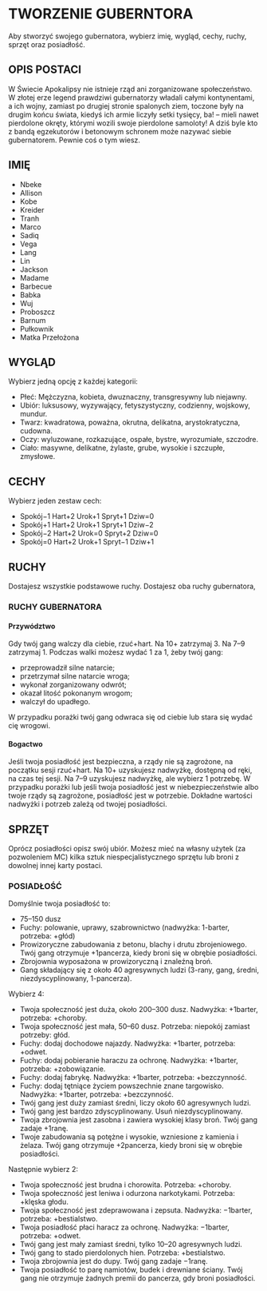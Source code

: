 # TWORZENIE GUBERNTORA

Aby stworzyć swojego gubernatora, wybierz imię, wygląd, cechy, ruchy, sprzęt oraz posiadłość.

## OPIS POSTACI

W Świecie Apokalipsy nie istnieje rząd ani zorganizowane społeczeństwo.
W złotej erze legend prawdziwi gubernatorzy władali całymi kontynentami, a ich wojny, zamiast po drugiej stronie spalonych ziem, toczone były na drugim końcu
świata, kiedyś ich armie liczyły setki tysięcy, ba! – mieli nawet pierdolone okręty,
którymi wozili swoje pierdolone samoloty! A dziś byle kto z bandą egzekutorów
i betonowym schronem może nazywać siebie gubernatorem. Pewnie coś o tym wiesz.

## IMIĘ

- Nbeke
- Allison
- Kobe
- Kreider
- Tranh
- Marco
- Sadiq
- Vega
- Lang
- Lin
- Jackson
- Madame
- Barbecue
- Babka
- Wuj
- Proboszcz
- Barnum
- Pułkownik
- Matka Przełożona

## WYGLĄD

Wybierz jedną opcję z każdej kategorii:

- Płeć: Mężczyzna, kobieta, dwuznaczny, transgresywny lub niejawny.
- Ubiór: luksusowy, wyzywający, fetyszystyczny, codzienny, wojskowy, mundur.
- Twarz:  kwadratowa, poważna, okrutna, delikatna, arystokratyczna, cudowna.
- Oczy: wyluzowane, rozkazujące, ospałe, bystre, wyrozumiałe, szczodre.
- Ciało:  masywne, delikatne, żylaste, grube, wysokie i szczupłe, zmysłowe.

## CECHY

Wybierz jeden zestaw cech:

- Spokój−1 Hart+2 Urok+1 Spryt+1 Dziw=0
- Spokój+1 Hart+2 Urok+1 Spryt+1 Dziw−2
- Spokój−2 Hart+2 Urok=0 Spryt+2 Dziw=0
- Spokój=0 Hart+2 Urok+1 Spryt−1 Dziw+1

## RUCHY

Dostajesz wszystkie podstawowe ruchy.
Dostajesz oba ruchy gubernatora,

### RUCHY GUBERNATORA

#### Przywództwo

Gdy twój gang walczy dla ciebie, rzuć+hart. Na 10+ zatrzymaj 3.
Na 7–9 zatrzymaj 1. Podczas walki możesz wydać 1 za 1, żeby twój gang:

- przeprowadził silne natarcie;
- przetrzymał silne natarcie wroga;
- wykonał zorganizowany odwrót;
- okazał litość pokonanym wrogom;
- walczył do upadłego.

W przypadku porażki twój gang odwraca się od ciebie lub stara się wydać cię
wrogowi.

#### Bogactwo

Jeśli twoja posiadłość jest bezpieczna, a rządy nie są zagrożone,
na początku sesji rzuć+hart. Na 10+ uzyskujesz nadwyżkę, dostępną od ręki, na
czas tej sesji. Na 7–9 uzyskujesz nadwyżkę, ale wybierz 1 potrzebę. W przypadku
porażki lub jeśli twoja posiadłość jest w niebezpieczeństwie albo twoje rządy są
zagrożone, posiadłość jest w potrzebie. Dokładne wartości nadwyżki i potrzeb
zależą od twojej posiadłości.

## SPRZĘT

Oprócz posiadłości opisz swój ubiór.
Możesz mieć na własny użytek (za pozwoleniem MC) kilka sztuk niespecjalistycznego sprzętu lub broni z dowolnej innej karty postaci.

### POSIADŁOŚĆ

Domyślnie twoja posiadłość to:

- 75–150 dusz
- Fuchy: polowanie, uprawy, szabrownictwo (nadwyżka: 1-barter, potrzeba: +głód)
- Prowizoryczne zabudowania z betonu, blachy i drutu zbrojeniowego. Twój gang otrzymuje +1pancerza, kiedy broni się w obrębie posiadłości.
- Zbrojownia wyposażona w prowizoryczną i znaleźną broń.
- Gang składający się z około 40 agresywnych ludzi (3-rany, gang, średni, niezdyscyplinowany, 1-pancerza).

Wybierz 4:

- Twoja społeczność jest duża, około 200–300 dusz. Nadwyżka: +1barter, potrzeba: +choroby.
- Twoja społeczność jest mała, 50–60 dusz. Potrzeba: niepokój zamiast potrzeby: głód.
- Fuchy: dodaj dochodowe najazdy. Nadwyżka: +1barter, potrzeba: +odwet.
- Fuchy: dodaj pobieranie haraczu za ochronę. Nadwyżka: +1barter, potrzeba: +zobowiązanie.
- Fuchy: dodaj fabrykę. Nadwyżka: +1barter, potrzeba: +bezczynność.
- Fuchy: dodaj tętniące życiem powszechnie znane targowisko. Nadwyżka: +1barter, potrzeba: +bezczynność.
- Twój gang jest duży zamiast średni, liczy około 60 agresywnych ludzi.
- Twój gang jest bardzo zdyscyplinowany. Usuń niezdyscyplinowany.
- Twoja zbrojownia jest zasobna i zawiera wysokiej klasy broń. Twój gang zadaje +1ranę.
- Twoje zabudowania są potężne i wysokie, wzniesione z kamienia i żelaza. Twój gang otrzymuje +2pancerza, kiedy broni się w obrębie posiadłości.

Następnie wybierz 2:

- Twoja społeczność jest brudna i chorowita. Potrzeba: +choroby.
- Twoja społeczność jest leniwa i odurzona narkotykami. Potrzeba: +klęska głodu.
- Twoja społeczność jest zdeprawowana i zepsuta. Nadwyżka: −1barter, potrzeba: +bestialstwo.
- Twoja posiadłość płaci haracz za ochronę. Nadwyżka: −1barter, potrzeba: +odwet.
- Twój gang jest mały zamiast średni, tylko 10–20 agresywnych ludzi.
- Twój gang to stado pierdolonych hien. Potrzeba: +bestialstwo.
- Twoja zbrojownia jest do dupy. Twój gang zadaje −1ranę.
- Twoja posiadłość to parę namiotów, budek i drewniane ściany. Twój gang nie otrzymuje żadnych premii do pancerza, gdy broni posiadłości.
